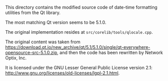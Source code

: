 This directory contains the modified source code of date-time formatting utilities from the Qt
library.

The most matching Qt version seems to be 5.1.0.

The original implementation resides at `src/corelib/tools/qlocale.cpp`.

The original content was taken from
https://download.qt.io/new_archive/qt/5.1/5.1.0/single/qt-everywhere-opensource-src-5.1.0.zip, and
then the code has been rewritten by Network Optix, Inc.

It is licensed under the GNU Lesser General Public License version 2.1:
http://www.gnu.org/licenses/old-licenses/lgpl-2.1.html.

